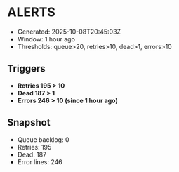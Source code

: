 # ALERTS

- Generated: 2025-10-08T20:45:03Z
- Window: 1 hour ago
- Thresholds: queue>20, retries>10, dead>1, errors>10

## Triggers
- **Retries 195 > 10**
- **Dead 187 > 1**
- **Errors 246 > 10 (since 1 hour ago)**

## Snapshot
- Queue backlog: 0
- Retries: 195
- Dead: 187
- Error lines: 246
